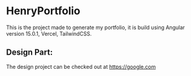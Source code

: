 # HenryPortfolio

This is the project made to generate my portfolio, it is build using Angular version 15.0.1, Vercel, TailwindCSS.

## Design Part:

The design project can be checked out at <a href="https://google.com">https://google.com</a>